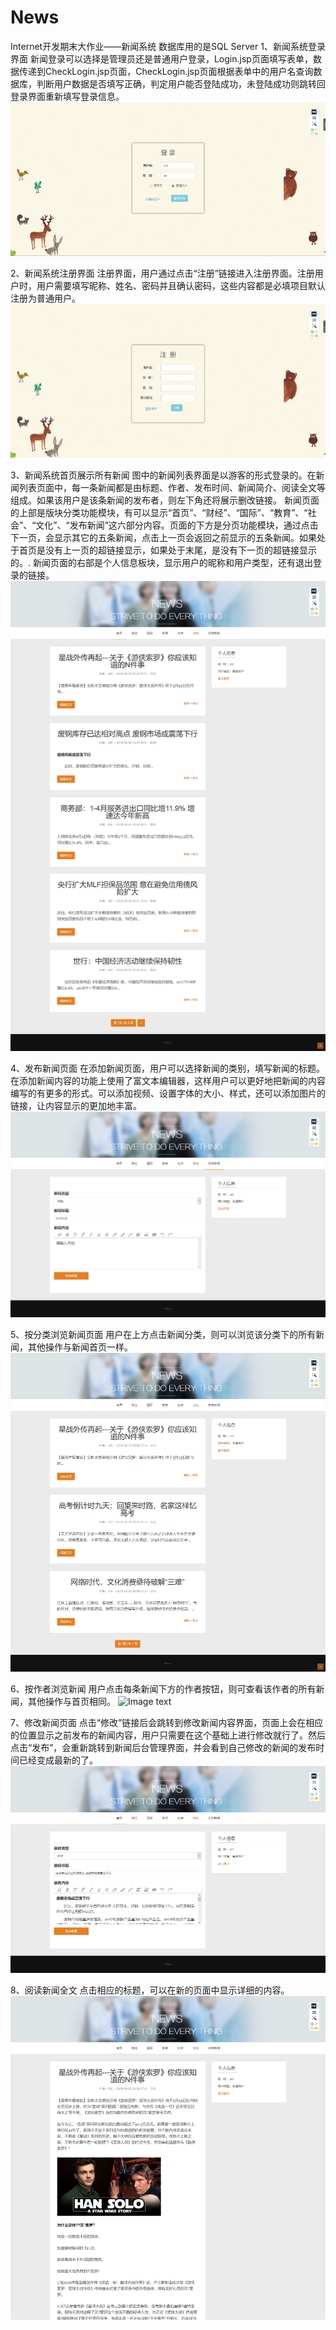 # News
Internet开发期末大作业——新闻系统
数据库用的是SQL Server
1、新闻系统登录界面
新闻登录可以选择是管理员还是普通用户登录，Login.jsp页面填写表单，数据传递到CheckLogin.jsp页面，CheckLogin.jsp页面根据表单中的用户名查询数据库，判断用户数据是否填写正确，判定用户能否登陆成功，未登陆成功则跳转回登录界面重新填写登录信息。
![Image text](https://raw.githubusercontent.com/ZZhouMeng/News/master/%E7%95%8C%E9%9D%A2%E8%AE%BE%E8%AE%A1%E5%9B%BE%E7%89%87/%E6%96%B0%E9%97%BB%E7%B3%BB%E7%BB%9F%E7%99%BB%E5%BD%95%E7%95%8C%E9%9D%A2.png)

2、新闻系统注册界面
注册界面，用户通过点击“注册”链接进入注册界面。注册用户时，用户需要填写昵称、姓名、密码并且确认密码，这些内容都是必填项目默认注册为普通用户。
![Image text](https://raw.githubusercontent.com/ZZhouMeng/News/master/%E7%95%8C%E9%9D%A2%E8%AE%BE%E8%AE%A1%E5%9B%BE%E7%89%87/%E6%96%B0%E9%97%BB%E7%B3%BB%E7%BB%9F%E6%B3%A8%E5%86%8C%E7%95%8C%E9%9D%A2.png)

3、新闻系统首页展示所有新闻
图中的新闻列表界面是以游客的形式登录的。在新闻列表页面中，每一条新闻都是由标题、作者、发布时间、新闻简介、阅读全文等组成。如果该用户是该条新闻的发布者，则左下角还将展示删改链接。
新闻页面的上部是版块分类功能模块，有可以显示“首页”、“财经”、“国际”、“教育”、“社会”、“文化”、“发布新闻”这六部分内容。页面的下方是分页功能模块，通过点击下一页，会显示其它的五条新闻，点击上一页会返回之前显示的五条新闻。如果处于首页是没有上一页的超链接显示，如果处于末尾，是没有下一页的超链接显示的。.
新闻页面的右部是个人信息板块，显示用户的昵称和用户类型，还有退出登录的链接。
![Image text](https://raw.githubusercontent.com/ZZhouMeng/News/master/%E7%95%8C%E9%9D%A2%E8%AE%BE%E8%AE%A1%E5%9B%BE%E7%89%87/%E9%A6%96%E9%A1%B5%E5%B1%95%E7%A4%BA%E6%89%80%E6%9C%89%E6%96%B0%E9%97%BB%E9%A1%B5%E9%9D%A2.png)

4、发布新闻页面
在添加新闻页面，用户可以选择新闻的类别，填写新闻的标题。在添加新闻内容的功能上使用了富文本编辑器，这样用户可以更好地把新闻的内容编写的有更多的形式。可以添加视频、设置字体的大小、样式，还可以添加图片的链接，让内容显示的更加地丰富。
![Image text](https://raw.githubusercontent.com/ZZhouMeng/News/master/%E7%95%8C%E9%9D%A2%E8%AE%BE%E8%AE%A1%E5%9B%BE%E7%89%87/%E5%8F%91%E5%B8%83%E6%96%B0%E9%97%BB%E9%A1%B5%E9%9D%A2.png)

5、按分类浏览新闻页面
用户在上方点击新闻分类，则可以浏览该分类下的所有新闻，其他操作与新闻首页一样。
![Image text](https://raw.githubusercontent.com/ZZhouMeng/News/master/%E7%95%8C%E9%9D%A2%E8%AE%BE%E8%AE%A1%E5%9B%BE%E7%89%87/%E6%8C%89%E5%88%86%E7%B1%BB%E6%B5%8F%E8%A7%88%E6%96%B0%E9%97%BB%E9%A1%B5%E9%9D%A2.png) 

6、按作者浏览新闻
用户点击每条新闻下方的作者按钮，则可查看该作者的所有新闻，其他操作与首页相同。
![Image text](https://raw.githubusercontent.com/ZZhouMeng/News/master/%E7%95%8C%E9%9D%A2%E8%AE%BE%E8%AE%A1%E5%9B%BE%E7%89%87/%E6%8C%89%E4%BD%9C%E8%80%85%E6%B5%8F%E8%A7%88%E6%96%B0%E9%97%BB.png.png)

7、修改新闻页面
点击“修改”链接后会跳转到修改新闻内容界面，页面上会在相应的位置显示之前发布的新闻内容，用户只需要在这个基础上进行修改就行了。然后点击“发布”，会重新跳转到新闻后台管理界面，并会看到自己修改的新闻的发布时间已经变成最新的了。
![Image text](https://raw.githubusercontent.com/ZZhouMeng/News/master/%E7%95%8C%E9%9D%A2%E8%AE%BE%E8%AE%A1%E5%9B%BE%E7%89%87/%E4%BF%AE%E6%94%B9%E6%96%B0%E9%97%BB%E9%A1%B5%E9%9D%A2.png) 

8、阅读新闻全文
点击相应的标题，可以在新的页面中显示详细的内容。
![Image text](https://raw.githubusercontent.com/ZZhouMeng/News/master/%E7%95%8C%E9%9D%A2%E8%AE%BE%E8%AE%A1%E5%9B%BE%E7%89%87/%E9%98%85%E8%AF%BB%E5%85%A8%E6%96%87%E9%A1%B5%E9%9D%A2.png) 
